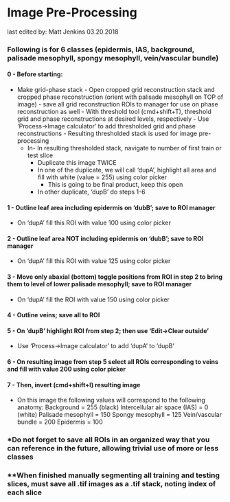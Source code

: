 # Image Pre-Processing
last edited by: Matt Jenkins
03.20.2018
### Following is for 6 classes (epidermis, IAS, background, palisade mesophyll, spongy mesophyll, vein/vascular bundle)
#### 0 - Before starting:
- Make grid-phase stack
        - Open cropped grid reconstruction stack and cropped phase reconstruction (orient with palisade mesophyll on TOP of image)
            - save all grid reconstruction ROIs to manager for use on phase reconstruction as well
        - With threshold tool (cmd+shift+T), threshold grid and phase reconstructions at desired levels, respectively
        - Use ‘Process->Image calculator’ to add thresholded grid and phase reconstructions
        - Resulting thresholded stack is used for image pre-processing
    - In- In resulting thresholded stack, navigate to number of first train or test slice
        - Duplicate this image TWICE
        - In one of the duplicate, we will call ‘dupA’, highlight all area and fill with white (value = 255) using color picker
            - This is going to be final product, keep this open
        - In other duplicate, ‘dupB’ do steps 1-6
#### 1 - Outline leaf area including epidermis on ‘dubB’; save to ROI manager
- On ‘dupA’ fill this ROI with value 100 using color picker
#### 2 - Outline leaf area NOT including epidermis on ‘dubB’; save to ROI manager
- On ‘dupA’ fill this ROI with value 125 using color picker
#### 3 - Move only abaxial (bottom) toggle positions from ROI in step 2 to bring them to level of lower palisade mesophyll; save to ROI manager
- On ‘dupA’ fill the ROI with value 150 using color picker
#### 4 - Outline veins; save all to ROI
#### 5 - On ‘dupB’ highlight ROI from step 2; then use ‘Edit->Clear outside’
- Use ‘Process->Image calculator’ to add ‘dupA’ to ‘dupB’
#### 6 - On resulting image from step 5 select all ROIs corresponding to veins and fill with value 200 using color picker
#### 7 - Then, invert (cmd+shift+I) resulting image
- On this image the following values will correspond to the following anatomy:
Background = 255 (black)
Intercellular air space (IAS) = 0 (white)
Palisade mesophyll = 150
Spongy mesophyll = 125
Vein/vascular bundle = 200
Epidermis = 100

### *Do not forget to save all ROIs in an organized way that you can reference in the future, allowing trivial use of more or less classes
### **When finished manually segmenting all training and testing slices, must save all .tif images as a .tif stack, noting index of each slice
